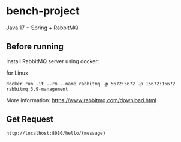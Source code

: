 # bench-project
Java 17 + Spring + RabbitMQ


## Before running

Install RabbitMQ server using docker:

for Linux
```
docker run -it --rm --name rabbitmq -p 5672:5672 -p 15672:15672 rabbitmq:3.9-management
```

More information: https://www.rabbitmq.com/download.html

## Get Request
```
http://localhost:8080/hello/{message}
```